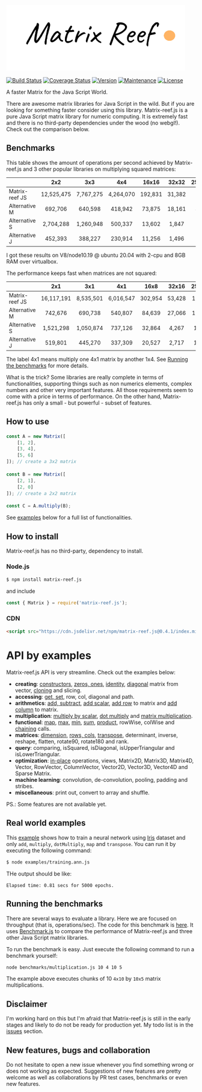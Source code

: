 <img src="https://github.com/doleron/matrix-reef.js/blob/master/images/matrix-reef.js-logo.png?raw=true" height="175">

[![Build Status](https://travis-ci.com/doleron/matrix-reef.js.svg?branch=master)](https://travis-ci.com/doleron/matrix-reef.js)
[![Coverage Status](https://coveralls.io/repos/github/doleron/matrix-reef.js/badge.svg?branch=master&service=github)](https://coveralls.io/github/doleron/matrix-reef.js?branch=master)
[![Version](https://img.shields.io/npm/v/matrix-reef.js.svg)](https://www.npmjs.com/package/matrix-reef.js)
[![Maintenance](https://img.shields.io/maintenance/yes/2020.svg)](https://github.com/doleron/matrix-reef.js/graphs/commit-activity)
[![License](https://img.shields.io/github/license/doleron/matrix-reef.js.svg)](https://github.com/doleron/matrix-reef.js/blob/master/LICENSE)

A faster Matrix for the Java Script World.

There are awesome matrix libraries for Java Script in the wild.
But if you are looking for something faster consider using this library.
Matrix-reef.js is a pure Java Script matrix library for numeric computing. It is extremely fast and there is no third-party dependencies under the wood (no webgl!). Check out the comparison below.

## Benchmarks

This table shows the amount of operations per second achieved by Matrix-reef.js and 3 other popular libraries on multiplying squared matrices:

|                |     2x2     |    3x3    |    4x4    |  16x16  |  32x32  | 256x256 | 512x512 | 1024x1024 |
|----------------|:-----------:|:---------:|:---------:|:-------:|:-------:|:-------:|:-------:|:---------:|
| Matrix-reef JS |  12,525,475 | 7,767,275 | 4,264,070 | 192,831 |  31,382 |   95.34 |   10.25 |      1.73 |
| Alternative M  |     692,706 |   640,598 |   418,942 |  73,875 |  18,161 |   45.08 |    5.40 |      0.69 |
| Alternative S  |   2,704,288 | 1,260,948 |   500,337 |  13,602 |   1,847 |    3.81 |    0.33 |      0.04 |
| Alternative J  |     452,393 |   388,227 |   230,914 |  11,256 |   1,496 |    2.84 |    0.27 |      0.01 |

I got these results on V8/node10.19 @ ubuntu 20.04 with 2-cpu and 8GB RAM over virtualbox.

The performance keeps fast when matrices are not squared:

|                |     2x1     |    3x1    |    4x1    |   16x8   |  32x16  |  256x64  | 512x256 |  1024x512  |
|----------------|:-----------:|:---------:|:---------:|:--------:|:-------:|:--------:|:-------:|:----------:|
| Matrix-reef JS |  16,117,191 | 8,535,501 | 6,016,547 |  302,954 |  53,428 |   193.00 |   21.14 |       1.73 |
| Alternative M  |     742,676 |   690,738 |   540,807 |   84,639 |  27,066 |   162.00 |   12.42 |       0.69 |
| Alternative S  |   1,521,298 | 1,050,874 |   737,126 |   32,864 |   4,267 |    10.49 |    0.88 |       0.04 |
| Alternative J  |     519,801 |   445,270 |   337,309 |   20,527 |   2,717 |    13.49 |    0.53 |       0.01 |

The label 4x1 means multiply one 4x1 matrix by another 1x4. See [Running the benchmarks](#Running-the-benchmarks) for more details.

What is the trick? Some libraries are really complete in terms of functionalities, supporting things such as non numerics elements, complex numbers and other very important features. All those requirements seem to come with a price in terms of performance. On the other hand, Matrix-reef.js has only a small - but powerful - subset of features.

## How to use

```javascript
const A = new Matrix([
    [1, 2], 
    [3, 4], 
    [5, 6]
]); // create a 3x2 matrix

const B = new Matrix([
    [2, 1], 
    [2, 0]
]); // create a 2x2 matrix

const C = A.multiply(B);
```
See [examples](#API-by-examples) below for a full list of functionalities.

## How to install

Matrix-reef.js has no third-party, dependency to install.

### Node.js
```bash
$ npm install matrix-reef.js
```
and include
```javascript
const { Matrix } = require('matrix-reef.js');
```
### CDN
```html
<script src="https://cdn.jsdelivr.net/npm/matrix-reef.js@0.4.1/index.min.js"></script>
```
# API by examples
Matrix-reef.js API is very streamline. Check out the examples below:

- **creating**: [constructors](examples/creational.md#constructors), [zeros, ones](examples/creational.md#zeros-and-ones), [identity](examples/creational.md#identity-aka-eye), [diagonal](examples/creational.md#diagonal) matrix from vector, [cloning](examples/creational.md#clone) and slicing.
- **accessing**: [get, set](examples/accessing.md#constructors), row, col, diagonal and path.
- **arithmetics**: [add, subtract](examples/arithmetics.md#get-and-set), [add scalar](examples/arithmetics.md#adding-scalar-to-matrix), [add row](examples/arithmetics.md#adding-row-or-column-to-matrix) to matrix and [add column](examples/arithmetics.md#adding-row-or-column-to-matrix) to matrix.
- **multiplication**: [multiply by scalar](multiplication.md#multiply-by-scalar), [dot multiply](multiplication.md#dot-multiplication) and [matrix multiplication](multiplication.md#matrix-multiplication).
- **functional**: [map](examples/functional.md#map), [max](examples/functional.md#max), [min](examples/functional.md#min), [sum](examples/functional.md#sum), [product](examples/functional.md#product), rowWise, colWise and [chaining](examples/functional.md#chaining) calls.
- **matrices**: [dimension](examples/matrices.md#dimension), [rows, cols](examples/matrices.md#rows-and-cols), [transpose](examples/matrices.md#transpose), determinant, inverse, reshape, flatten, rotate90, rotate180 and rank.
- **query**: comparing, isSquared, isDiagonal, isUpperTriangular and isLowerTriangular.
- **optimization**: [in-place](examples/optimization.md#dimension) operations, views, Matrix2D, Matrix3D, Matrix4D, Vector, RowVector, ColumnVector, Vector2D, Vector3D, Vector4D and Sparse Matrix.
- **machine learning**: convolution, de-convolution, pooling, padding and stribes.
- **miscellaneous**: print out, convert to array and shuffle.

PS.: Some features are not available yet.

## Real world examples

This [example](examples/ann/training.ann.js) shows how to train a neural network using [Iris](https://archive.ics.uci.edu/ml/datasets/iris) dataset and only `add`, `multiply`, `dotMultiply`, `map` and `transpose`. You can run it by executing the following command:

```bash
$ node examples/training.ann.js 
```
THe output should be like:
```
Elapsed time: 0.81 secs for 5000 epochs.
```
## Running the benchmarks

There are several ways to evaluate a library. Here we are focused on throughput (that is, operations/sec). The code for this benchmark is [here](blob/master/benchmarks/multiplication.js). It uses <a href="https://github.com/bestiejs/benchmark.js" target="_blank">Benchmark.js</a> to compare the performance of Matrix-reef.js and three other Java Script matrix libraries.

To run the benchmark is easy. Just execute the following command to run a benchmark yourself:
```bash
node benchmarks/multiplication.js 10 4 10 5
```
The example above executes chunks of 10 `4x10` by `10x5` matrix multiplications.

## Disclaimer
I'm working hard on this but I'm afraid that Matrix-reef.js is still in the early stages and likely to do not be ready for production yet. My todo list is in the [issues](issues) section.

## New features, bugs and collaboration
Do not hesitate to open a new issue whenever you find something wrong or does not working as expected. Suggestions of new features are pretty welcome as well as collaborations by PR test cases, benchmarks or even new features.